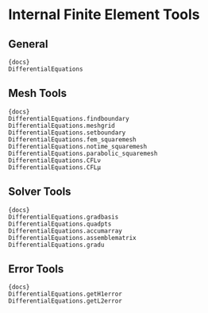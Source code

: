 # Internal Finite Element Tools

## General

```
{docs}
DifferentialEquations
```

## Mesh Tools

```
{docs}
DifferentialEquations.findboundary
DifferentialEquations.meshgrid
DifferentialEquations.setboundary
DifferentialEquations.fem_squaremesh
DifferentialEquations.notime_squaremesh
DifferentialEquations.parabolic_squaremesh
DifferentialEquations.CFLν
DifferentialEquations.CFLμ
```

## Solver Tools

```
{docs}
DifferentialEquations.gradbasis
DifferentialEquations.quadpts
DifferentialEquations.accumarray
DifferentialEquations.assemblematrix
DifferentialEquations.gradu
```

## Error Tools

```
{docs}
DifferentialEquations.getH1error
DifferentialEquations.getL2error
```
